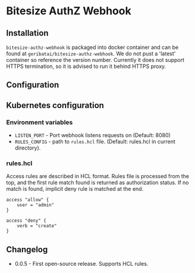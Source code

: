# Bitesize AuthZ Webhook

## Installation

`bitesize-authz-webhook` is packaged into docker container and can be found at
`geribatai/bitesize-authz-webhook`. We do not pust a 'latest' container so reference the version number.
Currently it does not support HTTPS termination, so it is advised to run it behind HTTPS proxy.

## Configuration

## Kubernetes configuration

### Environment variables

* `LISTEN_PORT` - Port webhook listens requests on (Default: 8080)
* `RULES_CONFIG` - path to `rules.hcl` file. (Default: rules.hcl in current
directory).

### rules.hcl

Access rules are described in HCL format. Rules file is processed from the top,
and the first rule match found is returned as authorization status. If no match
is found, implicit deny rule is matched at the end.

```
access "allow" {
    user = "admin"
}

access "deny" {
    verb = "create"
}
```

## Changelog

* 0.0.5 - First open-source release. Supports HCL rules.
